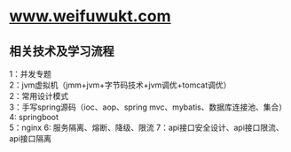 # www.weifuwukt.com
## 相关技术及学习流程
1：并发专题</br>
2：jvm虚拟机（jmm+jvm+字节码技术+jvm调优+tomcat调优）</br>
2：常用设计模式</br>
3：手写spring源码（ioc、aop、spring mvc、mybatis、数据库连接池、集合）</br>
4: springboot</br>
5：nginx
6: 服务隔离、熔断、降级、限流
7：api接口安全设计、api接口限流、api接口隔离
